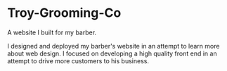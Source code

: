 # Troy-Grooming-Co
A website I built for my barber. 

I designed and deployed my barber's website in an attempt to learn more about web design. I focused on developing a high quality front end in an attempt to drive more customers to his business. 
